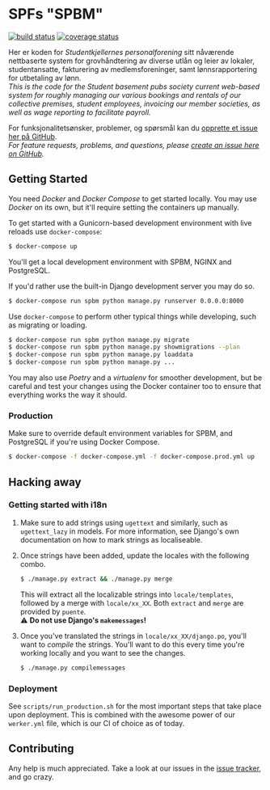 SPFs "SPBM"
===========

[![build status](https://app.wercker.com/status/9957a592aed9cbb25f335978dfa7ae44/m/master "wercker status")](https://app.wercker.com/project/byKey/9957a592aed9cbb25f335978dfa7ae44)
[![coverage status](https://coveralls.io/repos/github/SPF-UiO/spbm/badge.svg?branch=master "coverage status")](https://coveralls.io/github/SPF-UiO/spbm?branch=master)

Her er koden for *Studentkjellernes personalforening* sitt nåværende nettbaserte system for grovhåndtering av diverse utlån og leier av lokaler, studentansatte, fakturering av medlemsforeninger, samt lønnsrapportering for utbetaling av lønn.  
*This is the code for the *Student basement pubs society* current web-based system for roughly managing our various bookings and rentals of our collective premises, student employees, invoicing our member societies, as well as wage reporting to facilitate payroll.*

For funksjonalitetsønsker, problemer, og spørsmål kan du [opprette et issue her på GitHub][new issue].  
*For feature requests, problems, and questions, please [create an issue here on GitHub][new issue].*


## Getting Started

You need *Docker* and *Docker Compose* to get started locally. You may use *Docker* on its own, but it'll require setting the containers up manually.

To get started with a Gunicorn-based development environment with live reloads use `docker-compose`:

```sh
$ docker-compose up
```

You'll get a local development environment with SPBM, NGINX and PostgreSQL.

If you'd rather use the built-in Django development server you may do so.

```sh
$ docker-compose run spbm python manage.py runserver 0.0.0.0:8000
```

Use `docker-compose` to perform other typical things while developing, such as migrating or loading.

```sh
$ docker-compose run spbm python manage.py migrate
$ docker-compose run spbm python manage.py showmigrations --plan
$ docker-compose run spbm python manage.py loaddata
$ docker-compose run spbm python manage.py ...
```

You may also use *Poetry* and a *virtualenv* for smoother development, but be careful and test your changes using the Docker container too to ensure that everything works the way it should.

### Production

Make sure to override default environment variables for SPBM, and PostgreSQL if you're using Docker Compose.

```sh
$ docker-compose -f docker-compose.yml -f docker-compose.prod.yml up
```

Hacking away
------------

### Getting started with i18n


1. Make sure to add strings using `ugettext` and similarly, such as `ugettext_lazy` in models. 
   For more information, see Django's own documentation on how to mark strings as localiseable.

2. Once strings have been added, update the locales with the following combo.

    ```sh
    $ ./manage.py extract && ./manage.py merge
    ```
    
    This will extract all the localizable strings into `locale/templates`, followed by a merge with `locale/xx_XX`.
    Both `extract` and `merge` are provided by `puente`.  
    :warning: **Do not use Django's `makemessages`!**

3. Once you've translated the strings in `locale/xx_XX/django.po`, you'll want to *compile* the strings.
    You'll want to do this every time you're working locally and you want to see the changes. 
    
    ```sh 
    $ ./manage.py compilemessages
    ```


### Deployment

See `scripts/run_production.sh` for the most important steps that take place upon deployment. 
This is combined with the awesome power of our `werker.yml` file, which is our CI of choice as of today.

Contributing
------------

Any help is much appreciated. Take a look at our issues in the [issue tracker], and go crazy.

[issue tracker]: https://github.com/SPF-UiO/spbm/issues
[new issue]: https://github.com/SPF-UiO/spbm/issues/new
